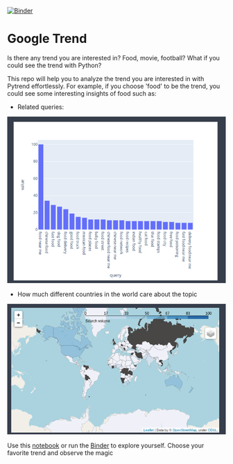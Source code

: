 [![Binder](https://mybinder.org/badge_logo.svg)](https://gesis.mybinder.org/binder/v2/gh/khuyentran1401/google_trend/42e056b1df76046e6dee0cb24894c458a43ffe9a?filepath=content%2Ftrends.ipynb)

# Google Trend
Is there any trend you are interested in? Food, movie, football? What if you could see the trend with Python? 

This repo will help you to analyze the trend you are interested in with Pytrend effortlessly. For example, if you choose 'food' to be the trend, you could see some interesting insights of food such as:
- Related queries:

![Related Queries](/images/trend.png)

- How much different countries in the world care about the topic

![Geo](/images/map.png)

Use this [notebook](/content/trends.ipynb) or run the [Binder](https://gesis.mybinder.org/binder/v2/gh/khuyentran1401/google_trend/42e056b1df76046e6dee0cb24894c458a43ffe9a?filepath=content%2Ftrends.ipynb) to explore yourself. Choose your favorite trend and observe the magic
